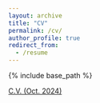 ```yaml
---
layout: archive
title: "CV"
permalink: /cv/
author_profile: true
redirect_from:
  - /resume
---
```


{% include base_path %}

[C.V. (Oct. 2024)](/files/CV_Academic_QYANG.pdf)
